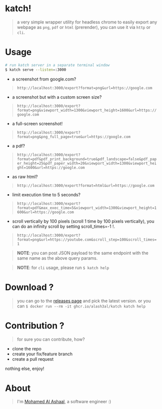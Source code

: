 katch!
======
> a very simple wrapper utility for headless chrome to easily export any webpage as `png`, `pdf` or `html` (prerender), you can use it via `http` or `cli`.

Usage
========

```bash
# run katch server in a separate terminal window
$ katch serve --listen=:3000
```

- a screenshot from google.com?
> `http://localhost:3000/export?format=png&url=https://google.com`

- a screenshot but with a custom screen size?
> `http://localhost:3000/export?format=png&viewport_width=1300&viewport_height=1600&url=https://google.com`  

- a full-screen screenshot!
> `http://localhost:3000/export?format=png&png_full_page=true&url=https://google.com`

- a pdf?
> `http://localhost:3000/export?format=pdf&pdf_print_background=true&pdf_landscape=false&pdf_paper_height=25&pdf_paper_width=20&viewport_width=1300&viewport_height=1600&url=https://google.com`

- as raw html?
> `http://localhost:3000/export?format=html&url=https://google.com`

- limit execution time to 5 seconds?
> `http://localhost:3000/export?format=pdf&max_exec_time=5&viewport_width=1300&viewport_height=1600&url=https://google.com`  

- scroll vertically by 100 pixels (scroll 1 time by 100 pixels vertically), you can do an infinity scroll by setting scroll_times=-1 !.
> `http://localhost:3000/export?format=png&url=https://youtube.com&scroll_step=100&scroll_times=1`

> **NOTE**: you can post JSON payload to the same endpoint with the same name as the above query params.

> **NOTE**: for `cli` usage, please run `$ katch help`


Download ?
==========
> you can go to the [releases page](https://github.com/alash3al/katch/releases) and pick the latest version.
> or you can `$ docker run --rm -it ghcr.io/alash3al/katch katch help`


Contribution ?
==============
> for sure you can contribute, how?

- clone the repo
- create your fix/feature branch
- create a pull request

nothing else, enjoy!

About
=====
> I'm [Mohamed Al Ashaal](https://alash3al.com), a software engineer :)
